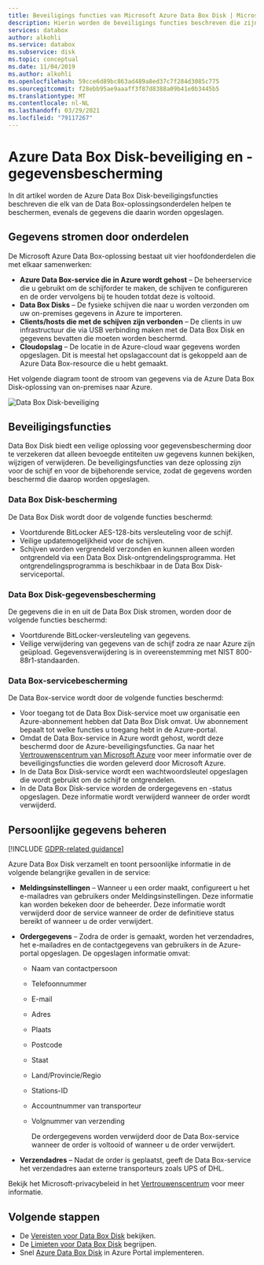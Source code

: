 ```yaml
---
title: Beveiligings functies van Microsoft Azure Data Box Disk | Microsoft Docs in gegevens
description: Hierin worden de beveiligings functies beschreven die zijn geïmplementeerd voor Azure Data Box Disk, een Cloud oplossing waarmee u grote hoeveel heden gegevens kunt overdragen naar Azure
services: databox
author: alkohli
ms.service: databox
ms.subservice: disk
ms.topic: conceptual
ms.date: 11/04/2019
ms.author: alkohli
ms.openlocfilehash: 59cce6d89bc863ad489a8ed37c7f284d3085c775
ms.sourcegitcommit: f28ebb95ae9aaaff3f87d8388a09b41e0b3445b5
ms.translationtype: MT
ms.contentlocale: nl-NL
ms.lasthandoff: 03/29/2021
ms.locfileid: "79117267"
---
```

# <a name="azure-data-box-disk-security-and-data-protection"></a>Azure Data Box Disk-beveiliging en -gegevensbescherming

In dit artikel worden de Azure Data Box Disk-beveiligingsfuncties beschreven die elk van de Data Box-oplossingsonderdelen helpen te beschermen, evenals de gegevens die daarin worden opgeslagen. 

## <a name="data-flow-through-components"></a>Gegevens stromen door onderdelen

De Microsoft Azure Data Box-oplossing bestaat uit vier hoofdonderdelen die met elkaar samenwerken:

- **Azure Data Box-service die in Azure wordt gehost** – De beheerservice die u gebruikt om de schijforder te maken, de schijven te configureren en de order vervolgens bij te houden totdat deze is voltooid.
- **Data Box Disks** – De fysieke schijven die naar u worden verzonden om uw on-premises gegevens in Azure te importeren. 
- **Clients/hosts die met de schijven zijn verbonden** – De clients in uw infrastructuur die via USB verbinding maken met de Data Box Disk en gegevens bevatten die moeten worden beschermd.
- **Cloudopslag** – De locatie in de Azure-cloud waar gegevens worden opgeslagen. Dit is meestal het opslagaccount dat is gekoppeld aan de Azure Data Box-resource die u hebt gemaakt.

Het volgende diagram toont de stroom van gegevens via de Azure Data Box Disk-oplossing van on-premises naar Azure.

![Data Box Disk-beveiliging](media/data-box-disk-security/data-box-disk-security-1.png)

## <a name="security-features"></a>Beveiligingsfuncties

Data Box Disk biedt een veilige oplossing voor gegevensbescherming door te verzekeren dat alleen bevoegde entiteiten uw gegevens kunnen bekijken, wijzigen of verwijderen. De beveiligingsfuncties van deze oplossing zijn voor de schijf en voor de bijbehorende service, zodat de gegevens worden beschermd die daarop worden opgeslagen.

### <a name="data-box-disk-protection"></a>Data Box Disk-bescherming

De Data Box Disk wordt door de volgende functies beschermd:

- Voortdurende BitLocker AES-128-bits versleuteling voor de schijf.
- Veilige updatemogelijkheid voor de schijven.
- Schijven worden vergrendeld verzonden en kunnen alleen worden ontgrendeld via een Data Box Disk-ontgrendelingsprogramma. Het ontgrendelingsprogramma is beschikbaar in de Data Box Disk-serviceportal.

### <a name="data-box-disk-data-protection"></a>Data Box Disk-gegevensbescherming

De gegevens die in en uit de Data Box Disk stromen, worden door de volgende functies beschermd:

- Voortdurende BitLocker-versleuteling van gegevens.
- Veilige verwijdering van gegevens van de schijf zodra ze naar Azure zijn geüpload. Gegevensverwijdering is in overeenstemming met NIST 800-88r1-standaarden.

### <a name="data-box-service-protection"></a>Data Box-servicebescherming

De Data Box-service wordt door de volgende functies beschermd:

- Voor toegang tot de Data Box Disk-service moet uw organisatie een Azure-abonnement hebben dat Data Box Disk omvat. Uw abonnement bepaalt tot welke functies u toegang hebt in de Azure-portal.
- Omdat de Data Box-service in Azure wordt gehost, wordt deze beschermd door de Azure-beveiligingsfuncties. Ga naar het [Vertrouwenscentrum van Microsoft Azure](https://www.microsoft.com/TrustCenter/Security/default.aspx) voor meer informatie over de beveiligingsfuncties die worden geleverd door Microsoft Azure.
- In de Data Box Disk-service wordt een wachtwoordsleutel opgeslagen die wordt gebruikt om de schijf te ontgrendelen. 
- In de Data Box Disk-service worden de ordergegevens en -status opgeslagen. Deze informatie wordt verwijderd wanneer de order wordt verwijderd.

## <a name="managing-personal-data"></a>Persoonlijke gegevens beheren

[!INCLUDE [GDPR-related guidance](../../includes/gdpr-intro-sentence.md)]

Azure Data Box Disk verzamelt en toont persoonlijke informatie in de volgende belangrijke gevallen in de service:

- **Meldingsinstellingen** – Wanneer u een order maakt, configureert u het e-mailadres van gebruikers onder Meldingsinstellingen. Deze informatie kan worden bekeken door de beheerder. Deze informatie wordt verwijderd door de service wanneer de order de definitieve status bereikt of wanneer u de order verwijdert.

- **Ordergegevens** – Zodra de order is gemaakt, worden het verzendadres, het e-mailadres en de contactgegevens van gebruikers in de Azure-portal opgeslagen. De opgeslagen informatie omvat:

  - Naam van contactpersoon
  - Telefoonnummer
  - E-mail
  - Adres
  - Plaats
  - Postcode
  - Staat
  - Land/Provincie/Regio
  - Stations-ID
  - Accountnummer van transporteur
  - Volgnummer van verzending

    De ordergegevens worden verwijderd door de Data Box-service wanneer de order is voltooid of wanneer u de order verwijdert.

- **Verzendadres** – Nadat de order is geplaatst, geeft de Data Box-service het verzendadres aan externe transporteurs zoals UPS of DHL. 

Bekijk het Microsoft-privacybeleid in het [Vertrouwenscentrum](https://www.microsoft.com/trustcenter) voor meer informatie.


## <a name="next-steps"></a>Volgende stappen

- De [Vereisten voor Data Box Disk](data-box-disk-system-requirements.md) bekijken.
- De [Limieten voor Data Box Disk](data-box-disk-limits.md) begrijpen.
- Snel [Azure Data Box Disk](data-box-disk-quickstart-portal.md) in Azure Portal implementeren.
